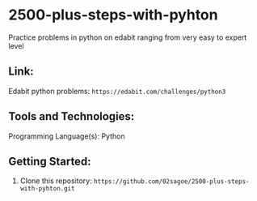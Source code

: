 # 2500-plus-steps-with-pyhton
Practice problems in python on edabit ranging from very easy to expert level

## Link:
Edabit python problems: `https://edabit.com/challenges/python3`

## Tools and Technologies:
Programming Language(s): Python

## Getting Started:
1. Clone this repository: `https://github.com/02sagoe/2500-plus-steps-with-pyhton.git`
